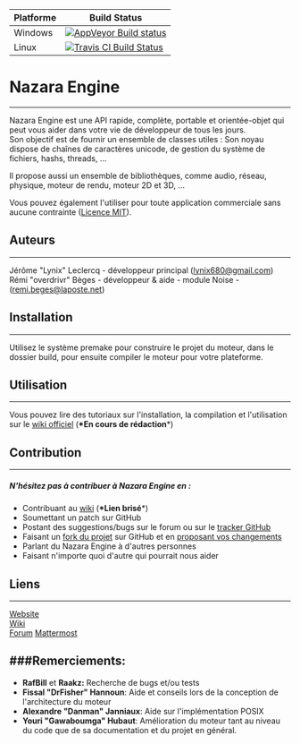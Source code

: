 ﻿Platforme | Build Status
------------ | -------------
Windows | [![AppVeyor Build status](https://ci.appveyor.com/api/projects/status/dj5qx7axym4uakmy/branch/master?svg=true)](https://ci.appveyor.com/project/DPSLynix/nazaraengine/branch/master)
Linux | [![Travis CI Build Status](https://travis-ci.org/DigitalPulseSoftware/NazaraEngine.svg)](https://travis-ci.org/DigitalPulseSoftware/NazaraEngine)

# Nazara Engine  
-------

Nazara Engine est une API rapide, complète, portable et orientée-objet qui peut vous aider dans votre vie de développeur de tous les jours.  
Son objectif est de fournir un ensemble de classes utiles : Son noyau dispose de chaînes de caractères unicode, de gestion du système de fichiers, hashs, threads, ...

Il propose aussi un ensemble de bibliothèques, comme audio, réseau, physique, moteur de rendu, moteur 2D et 3D, ...

Vous pouvez également l'utiliser pour toute application commerciale sans aucune contrainte ([Licence MIT](http://opensource.org/licenses/MIT)).

## Auteurs
-------

Jérôme "Lynix" Leclercq - développeur principal (<lynix680@gmail.com>)  
Rémi "overdrivr" Bèges - développeur & aide - module Noise - (<remi.beges@laposte.net>)

## Installation
------------

Utilisez le système premake pour construire le projet du moteur, dans le dossier build, pour ensuite compiler le moteur pour votre plateforme.

## Utilisation
-----------

Vous pouvez lire des tutoriaux sur l'installation, la compilation et l'utilisation sur le [wiki officiel](https://github.com/DigitalPulseSoftware/NazaraEngine/wiki) (**\*En cours de rédaction***)

## Contribution
----------

##### N'hésitez pas à contribuer à Nazara Engine en :
- Contribuant au [wiki](https://github.com/DigitalPulseSoftware/NazaraEngine/wiki) (**\*Lien brisé***)  
- Soumettant un patch sur GitHub  
- Postant des suggestions/bugs sur le forum ou sur le [tracker GitHub](https://github.com/DigitalPulseSoftware/NazaraEngine/issues)  
- Faisant un [fork du projet](https://github.com/DigitalPulseSoftware/NazaraEngine/fork) sur GitHub et en [proposant vos changements](https://github.com/DigitalPulseSoftware/NazaraEngine/pulls)  
- Parlant du Nazara Engine à d'autres personnes  
- Faisant n'importe quoi d'autre qui pourrait nous aider  

## Liens
----------
[Website](http://www.digitalpulsesoftware.net)  
[Wiki](https://github.com/DigitalPulseSoftware/NazaraEngine/wiki)  
[Forum](http://forum.digitalpulsesoftware.net)
[Mattermost](https://mattermost.digitalpulsesoftware.net)

###Remerciements:
----------
- **RafBill** et **Raakz:** Recherche de bugs et/ou tests  
- **Fissal "DrFisher" Hannoun**: Aide et conseils lors de la conception de l'architecture du moteur  
- **Alexandre "Danman" Janniaux**: Aide sur l'implémentation POSIX
- **Youri "Gawaboumga" Hubaut**: Amélioration du moteur tant au niveau du code que de sa documentation et du projet en général.
